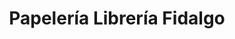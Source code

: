 ---
title: "Papelería Librería Fidalgo"
url: /benavente/papeleria-libreria-fidalgo/
shop: libros
---